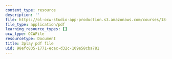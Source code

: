 ```yaml
---
content_type: resource
description: ''
file: https://ol-ocw-studio-app-production.s3.amazonaws.com/courses/18-01sc-single-variable-calculus-fall-2010/98efc8351771ecacd32c109e58cba781_D7nf7pKddwM.pdf
file_type: application/pdf
learning_resource_types: []
ocw_type: OCWFile
resourcetype: Document
title: 3play pdf file
uid: 98efc835-1771-ecac-d32c-109e58cba781
---
```

